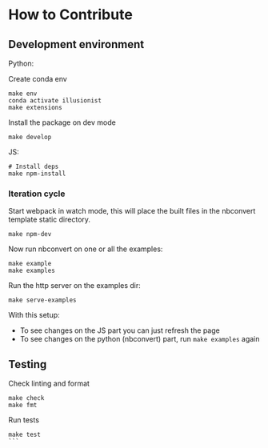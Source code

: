 # How to Contribute

## Development environment

Python:

Create conda env

```
make env
conda activate illusionist
make extensions
```

Install the package on dev mode

```
make develop
```

JS:

```
# Install deps
make npm-install
```

### Iteration cycle

Start webpack in watch mode, this will place the built files in the
nbconvert template static directory.

```
make npm-dev
```

Now run nbconvert on one or all the examples:

```
make example
make examples
```

Run the http server on the examples dir:

```
make serve-examples
```

With this setup:
- To see changes on the JS part you can just refresh the page
- To see changes on the python (nbconvert) part, run `make examples` again

## Testing

Check linting and format

```
make check
make fmt
```

Run tests

````
make test
```
